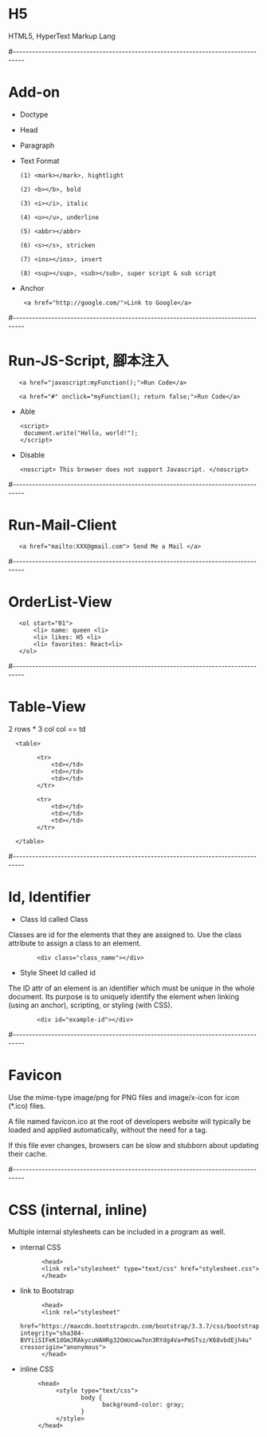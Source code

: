 # H5
HTML5, HyperText Markup Lang

#---------------------------------------------------------------------------------

# Add-on

* Doctype

* Head

* Paragraph

* Text Format


      (1) <mark></mark>, hightlight

      (2) <b></b>, bold

      (3) <i></i>, italic

      (4) <u></u>, underline

      (5) <abbr></abbr>
      
      (6) <s></s>, stricken
      
      (7) <ins></ins>, insert
      
      (8) <sup></sup>, <sub></sub>, super script & sub script
      
* Anchor

       <a href="http://google.com/">Link to Google</a>
       
#---------------------------------------------------------------------------------

# Run-JS-Script, 腳本注入

       <a href="javascript:myFunction();">Run Code</a>

       <a href="#" onclick="myFunction(); return false;">Run Code</a>
  
* Able
       
      <script>
       document.write("Hello, world!");
      </script>

* Disable

      <noscript> This browser does not support Javascript. </noscript>
       
#---------------------------------------------------------------------------------

# Run-Mail-Client

       <a href="mailto:XXX@gmail.com"> Send Me a Mail </a>
       
#---------------------------------------------------------------------------------

# OrderList-View

       <ol start="01"> 
           <li> name: queen <li>
           <li> likes: H5 <li>
           <li> favorites: React<li>   
       </ol>
       
#---------------------------------------------------------------------------------

# Table-View

2 rows * 3 col
col == td

      <table>
      
            <tr>
                <td></td>
                <td></td>
                <td></td>
            </tr>
            
            <tr>
                <td></td>
                <td></td>
                <td></td>
            </tr>
            
      </table>
      
#---------------------------------------------------------------------------------

# Id, Identifier

* Class Id called Class

Classes are id for the elements that they are assigned to. Use the class attribute to assign a class to an element.

            <div class="class_name"></div>

* Style Sheet Id called id

The ID attr of an element is an identifier which must be unique in the whole document. Its purpose is to uniquely identify the element when linking (using an anchor), scripting, or styling (with CSS).

            <div id="example-id"></div>

#---------------------------------------------------------------------------------

# Favicon

Use the mime-type image/png for PNG files and image/x-icon for icon (*.ico) files. 

A file named favicon.ico at the root of developers website will typically be loaded and applied automatically, without the need for a <link> tag. 

If this file ever changes, browsers can be slow and stubborn about updating their cache.

#---------------------------------------------------------------------------------

# CSS (internal, inline)

Multiple internal stylesheets can be included in a program as well.

* internal CSS

            <head>
            <link rel="stylesheet" type="text/css" href="stylesheet.css">
            </head>
            
* link to Bootstrap

            <head>
            <link rel="stylesheet"
            href="https://maxcdn.bootstrapcdn.com/bootstrap/3.3.7/css/bootstrap.min.css" integrity="sha384- BVYiiSIFeK1dGmJRAkycuHAHRg32OmUcww7on3RYdg4Va+PmSTsz/K68vbdEjh4u" crossorigin="anonymous"> 
            </head>
 
 * inline CSS
 
            <head>
                 <style type="text/css">
                        body {
                              background-color: gray;
                        }
                 </style>
            </head>
            
            
